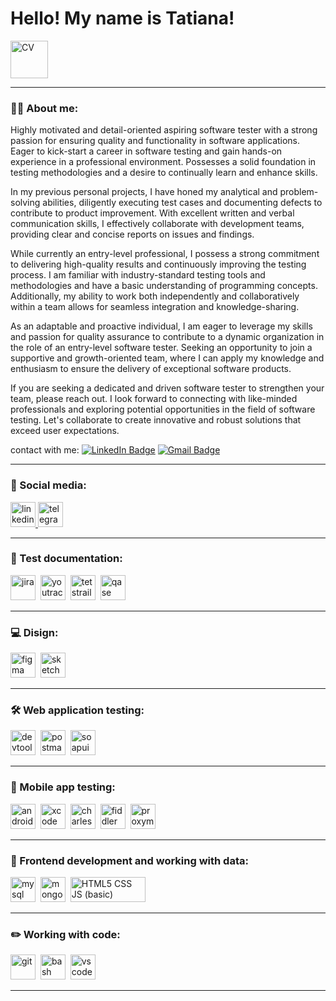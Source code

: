 # Hello! My name is Tatiana!

<a href="https://drive.google.com/file/d/1qdOCpxN5A60j0CMxP4mxR1kc866_7ndI/view?usp=drive_link" target="_blank">
  <img src="https://www.logomyway.com/logos_new/28250/myCV-logo-LMW-2-03_513713483913.png" title="CV" alt="CV" width="60" height="60" />
</a>

---

### 👨‍💻 About me:

Highly motivated and detail-oriented aspiring software tester with a strong passion for ensuring quality and functionality in software applications. Eager to kick-start a career in software testing and gain hands-on experience in a professional environment. Possesses a solid foundation in testing methodologies and a desire to continually learn and enhance skills.

In my previous personal projects, I have honed my analytical and problem-solving abilities, diligently executing test cases and documenting defects to contribute to product improvement. With excellent written and verbal communication skills, I effectively collaborate with development teams, providing clear and concise reports on issues and findings.

While currently an entry-level professional, I possess a strong commitment to delivering high-quality results and continuously improving the testing process. I am familiar with industry-standard testing tools and methodologies and have a basic understanding of programming concepts. Additionally, my ability to work both independently and collaboratively within a team allows for seamless integration and knowledge-sharing.

As an adaptable and proactive individual, I am eager to leverage my skills and passion for quality assurance to contribute to a dynamic organization in the role of an entry-level software tester. Seeking an opportunity to join a supportive and growth-oriented team, where I can apply my knowledge and enthusiasm to ensure the delivery of exceptional software products.

If you are seeking a dedicated and driven software tester to strengthen your team, please reach out. I look forward to connecting with like-minded professionals and exploring potential opportunities in the field of software testing. Let's collaborate to create innovative and robust solutions that exceed user expectations.

contact with me: [![LinkedIn Badge](https://img.shields.io/badge/-@tetiana_korobkina-blue?style=flat&logo=LinkedIn&logoColor=white)](https://www.linkedin.com/in/tetiana-korobkina) [![Gmail Badge](https://img.shields.io/badge/-Gmail-red?style=flat&logo=Gmail&logoColor=white)](mailto:kor1988tanya@gmail.com)

---

### 🤝 Social media:

  <div id="badges">
    <a href="https://www.linkedin.com/in/tetiana-korobkina" target="_blank">
      <img src="https://cdn-icons-png.flaticon.com/512/2504/2504799.png" width="40" height="40" alt="linkedin" />
    </a>
    <a href="https://t.me/korobkina_tatiana" target="_blank">
      <img src="https://cdn-icons-png.flaticon.com/512/2111/2111646.png" width="40" height="40" alt="telegram" />
    </a>
  </div>

---

### 📁 Test documentation:

<div>
  <img src="https://cdn.jsdelivr.net/gh/devicons/devicon/icons/jira/jira-original.svg" title="jira" alt="jira" width="40" height="40"/>&nbsp
  <img src="https://upload.wikimedia.org/wikipedia/commons/thumb/8/8d/YouTrack_Icon.svg/1024px-YouTrack_Icon.svg.png?20200803082248" title="youtrack" alt="youtrack" width="40" height="40"/>&nbsp
  <img src="https://codahosted.io/packs/21236/unversioned/assets/LOGO/ba1091c59bab89cd2fd0f289622731fe16113d7b00905abe64759c313a4b73b76c1b0426076ed76cb74752234c734131df46992d5b8b48fc13e264240e4f7119f736cfeb64df36ded54b5cbf6198b9cadedf18dd0cac5c7dbcd16e6336c29363cd1292ba" title="testrail" alt="tetstrail" width="40" height="40"/>&nbsp
  <img src="https://luna1.co/eb0187.png" title="qase" alt="qase" width="40" height="40"/>&nbsp
</div>

---

### 💻 Disign:

<div>
  <img src="https://cdn.jsdelivr.net/gh/devicons/devicon/icons/figma/figma-original.svg" title="figma" alt="figma" width="40" height="40"/>&nbsp
  <img src="https://upload.wikimedia.org/wikipedia/commons/thumb/5/59/Sketch_Logo.svg/2267px-Sketch_Logo.svg.png" title="sketch" alt="sketch" width="40" height="40"/>&nbsp
</div>

---

### 🛠 Web application testing:

<div>
  <img src="https://d33wubrfki0l68.cloudfront.net/38b5c953a4667366685d55db55d057c86db1fc54/a0fdc/static/acae6b24d940347661ca901ea07f47c1/chrome-dev-logo-icon.png" title="devtools" alt="devtools" width="40" height="40"/>&nbsp
  <img src="https://seeklogo.com/images/P/postman-logo-F43375A2EB-seeklogo.com.png" title="postman" alt="postman" width="40" height="40"/>&nbsp
  <img src="https://static0.smartbear.co/smartbearbrand/media/images/home/soapui-icon.svg" title="soapui" alt="soapui" width="40" height="40"/>&nbsp
</div>

---

### 📱 Mobile app testing:

<div>
  <img src="https://cdn.jsdelivr.net/gh/devicons/devicon/icons/androidstudio/androidstudio-original.svg" title="android-studio" alt="android-studio" width="40" height="40"/>&nbsp
  <img src="https://cdn.jsdelivr.net/gh/devicons/devicon/icons/xcode/xcode-original.svg" title="xcode" alt="xcode" width="40" height="40"/>&nbsp
  <img src="https://cdn.icon-icons.com/icons2/3053/PNG/512/charles_proxy_macos_bigsur_icon_190302.png" title="charles-proxy" alt="charles-proxy" width="40" height="40"/>&nbsp
  <img src="https://www.megaleechers.com/storage/Fiddler-Everywhere-Icon.png" title="fiddler" alt="fiddler" width="40" height="40"/>&nbsp
  <img src="https://pbs.twimg.com/profile_images/1589614420766126080/slAIVDtr_400x400.jpg" title="proxyman" alt="proxyman" width="40" height="40"/>&nbsp
</div>

---

### 💾 Frontend development and working with data:

<div>
  <img src="https://cdn.jsdelivr.net/gh/devicons/devicon/icons/mysql/mysql-original.svg" title="mysql" alt="mysql" width="40" height="40"/>&nbsp
  <img src="https://cdn.jsdelivr.net/gh/devicons/devicon/icons/mongodb/mongodb-original.svg" title="mongodb" alt="mongodb" width="40" height="40"/>&nbsp
  <img src="https://www.freepnglogos.com/uploads/html5-logo-png/html5-logo-best-web-design-psd-html-cms-development-ecommerce-6.png" title="HTML5 CSS JS (basic)" alt="HTML5 CSS JS (basic)" width="120" height="40"/>&nbsp
</div>

---

### ✏️ Working with code:

<div>
  <img src="https://cdn.jsdelivr.net/gh/devicons/devicon/icons/git/git-original.svg" title="git" alt="git" width="40" height="40"/>&nbsp
  <img src="https://upload.wikimedia.org/wikipedia/commons/thumb/4/4b/Bash_Logo_Colored.svg/1024px-Bash_Logo_Colored.svg.png?20180723054350" title="bash" alt="bash" width="40" height="40"/>&nbsp
  <img src="https://cdn.jsdelivr.net/gh/devicons/devicon/icons/vscode/vscode-original.svg" title="vscode" alt="vscode" width="40" height="40"/>&nbsp

</div>

---

<!-- ### 💻 Пройденные курсы:
| Курсы                                                           | Дата              |
| ----------------------------------------------------------------| :---------------: |
| netology.ru/Старт в программировании                            | 02/2022 - 03/2022 |
--- -->

